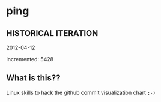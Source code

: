 # ping

## HISTORICAL ITERATION
2012-04-12

Incremented: 5428

## What is this?? 
Linux skills to hack the github commit visualization chart `;-)`
